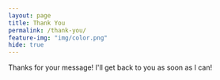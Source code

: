 ```yaml
---
layout: page
title: Thank You
permalink: /thank-you/
feature-img: "img/color.png"
hide: true
---
```


Thanks for your message! I'll get back to you as soon as I can!
